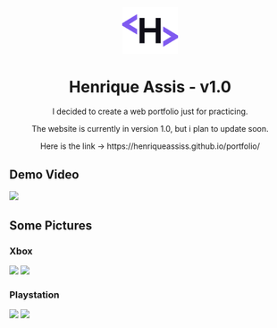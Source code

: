 <div align="center">
  <img alt="Logo" src="assets/tab_logo.png" width="100" />
</div>
<h1 align="center">
  Henrique Assis - v1.0
</h1>

<p align="center">I decided to create a web portfolio just for practicing.</p>

<p align="center">The website is currently in version 1.0, but i plan to update soon.</p>

<p align="center">Here is the link -> https://henriqueassiss.github.io/portfolio/</p>

<h2>Demo Video</h2>

<img src="demo/app_video.gif" width="350"/>

<h2>Some Pictures</h2>

<h3>Xbox</h3>

<img src="demo/xbox_carousel.jpg" width="350"/>

<img src="demo/xbox_details_page.jpg" width="350"/>

<h3>Playstation</h3>

<img src="demo/playstation_carousel.jpg" width="350"/>

<img src="demo/playstation_details_page.jpg" width="350"/>
